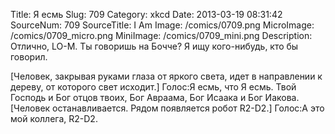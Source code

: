 Title: Я есмь 
Slug: 709 
Category: xkcd 
Date: 2013-03-19 08:31:42 
SourceNum: 709 
SourceTitle: I Am 
Image: /comics/0709.png 
MicroImage: /comics/0709_micro.png 
MiniImage: /comics/0709_mini.png 
Description: Отлично, LO-M. Ты говоришь на Бочче? Я ищу кого-нибудь, кто бы говорил. 

[Человек, закрывая руками глаза от яркого света, идет в направлении к дереву, от которого свет исходит.]
Голос:Я есмь, что Я есмь. Твой Господь и Бог отцов твоих, Бог Авраама, Бог Исаака и Бог Иакова.
[Человек останавливается. Рядом появляется робот R2-D2.]
Голос:А это мой коллега, R2-D2.
